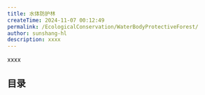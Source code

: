 ```yaml
---
title: 水体防护林
createTime: 2024-11-07 00:12:49
permalink: /EcologicalConservation/WaterBodyProtectiveForest/
author: sunshang-hl
description: xxxx
---
```


xxxx

## 目录

